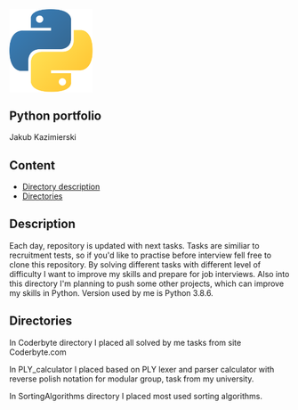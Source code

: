 <img align="center" alt="Python" width="150px" src="./logo.png" />

## Python portfolio
Jakub Kazimierski 

## Content

* [Directory description](#Description)
* [Directories](#Directories)


## Description

Each day, repository is updated with next tasks. Tasks are similiar to recruitment tests, so if you'd like to practise before interview fell free to clone this repository. By solving different tasks with different level of difficulty I want to improve my skills and prepare for job interviews. Also into this directory I'm planning to push some other projects, which can improve my skills in Python. Version used by me is Python 3.8.6.

## Directories

In Coderbyte directory I placed all solved by me tasks from site Coderbyte.com

In PLY_calculator I placed based on PLY lexer and parser calculator with reverse polish notation for modular group, task from my university.

In SortingAlgorithms directory I placed most used sorting algorithms.


